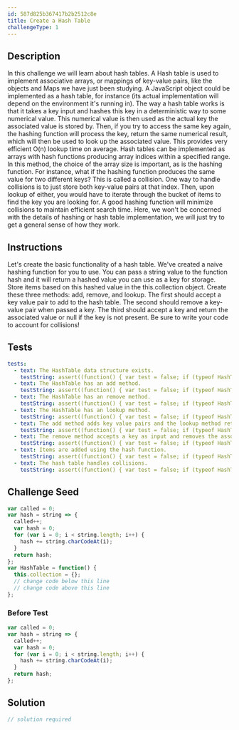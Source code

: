 ```yaml
---
id: 587d825b367417b2b2512c8e
title: Create a Hash Table
challengeType: 1
---
```


## Description

<section id='description'>
In this challenge we will learn about hash tables. A Hash table is used to implement associative arrays, or mappings of key-value pairs, like the objects and Maps we have just been studying. A JavaScript object could be implemented as a hash table, for instance (its actual implementation will depend on the environment it's running in). The way a hash table works is that it takes a key input and hashes this key in a deterministic way to some numerical value. This numerical value is then used as the actual key the associated value is stored by. Then, if you try to access the same key again, the hashing function will process the key, return the same numerical result, which will then be used to look up the associated value. This provides very efficient O(n) lookup time on average.
Hash tables can be implemented as arrays with hash functions producing array indices within a specified range. In this method, the choice of the array size is important, as is the hashing function. For instance, what if the hashing function produces the same value for two different keys? This is called a collision. One way to handle collisions is to just store both key-value pairs at that index. Then, upon lookup of either, you would have to iterate through the bucket of items to find the key you are looking for. A good hashing function will minimize collisions to maintain efficient search time.
Here, we won't be concerned with the details of hashing or hash table implementation, we will just try to get a general sense of how they work.
</section>

## Instructions

<section id='instructions'>
Let's create the basic functionality of a hash table. We've created a naive hashing function for you to use. You can pass a string value to the function hash and it will return a hashed value you can use as a key for storage. Store items based on this hashed value in the this.collection object. Create these three methods: add, remove, and lookup. The first should accept a key value pair to add to the hash table. The second should remove a key-value pair when passed a key. The third should accept a key and return the associated value or null if the key is not present.
Be sure to write your code to account for collisions!
</section>

## Tests

<section id='tests'>

```yml
tests:
  - text: The HashTable data structure exists.
    testString: assert((function() { var test = false; if (typeof HashTable !== 'undefined') { test = new HashTable() }; return (typeof test === 'object')})(), 'The HashTable data structure exists.');
  - text: The HashTable has an add method.
    testString: assert((function() { var test = false; if (typeof HashTable !== 'undefined') { test = new HashTable() }; return ((typeof test.add) === 'function')})(), 'The HashTable has an add method.');
  - text: The HashTable has an remove method.
    testString: assert((function() { var test = false; if (typeof HashTable !== 'undefined') { test = new HashTable() }; return ((typeof test.remove) === 'function')})(), 'The HashTable has an remove method.');
  - text: The HashTable has an lookup method.
    testString: assert((function() { var test = false; if (typeof HashTable !== 'undefined') { test = new HashTable() }; return ((typeof test.lookup) === 'function')})(), 'The HashTable has an lookup method.');
  - text: The add method adds key value pairs and the lookup method returns the values associated with a given key.
    testString: assert((function() { var test = false; if (typeof HashTable !== 'undefined') { test = new HashTable() }; test.add('key', 'value'); return (test.lookup('key') === 'value')})(), 'The add method adds key value pairs and the lookup method returns the values associated with a given key.');
  - text: The remove method accepts a key as input and removes the associated key value pair.
    testString: assert((function() { var test = false; if (typeof HashTable !== 'undefined') { test = new HashTable() }; test.add('key', 'value'); test.remove('key'); return (test.lookup('key') === null)})(), 'The remove method accepts a key as input and removes the associated key value pair.');
  - text: Items are added using the hash function.
    testString: assert((function() { var test = false; if (typeof HashTable !== 'undefined') { test = new HashTable() }; called = 0; test.add('key1','value1'); test.add('key2','value2'); test.add('key3','value3'); return (called === 3)})(), 'Items are added using the hash function.');
  - text: The hash table handles collisions.
    testString: assert((function() { var test = false; if (typeof HashTable !== 'undefined') { test = new HashTable() }; called = 0; test.add('key1','value1'); test.add('1key','value2'); test.add('ke1y','value3'); return (test.lookup('key1') === 'value1' && test.lookup('1key') == 'value2' && test.lookup('ke1y') == 'value3')})(), 'The hash table handles collisions.');
```

</section>

## Challenge Seed

<section id='challengeSeed'>

<div id='js-seed'>

```js
var called = 0;
var hash = string => {
  called++;
  var hash = 0;
  for (var i = 0; i < string.length; i++) {
    hash += string.charCodeAt(i);
  }
  return hash;
};
var HashTable = function() {
  this.collection = {};
  // change code below this line
  // change code above this line
};
```

</div>

### Before Test

<div id='js-setup'>

```js
var called = 0;
var hash = string => {
  called++;
  var hash = 0;
  for (var i = 0; i < string.length; i++) {
    hash += string.charCodeAt(i);
  }
  return hash;
};
```

</div>

</section>

## Solution

<section id='solution'>

```js
// solution required
```

</section>
